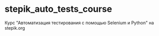 # stepik_auto_tests_course
Курс "Автоматизация тестирования с помощью Selenium и Python" на stepik.org
